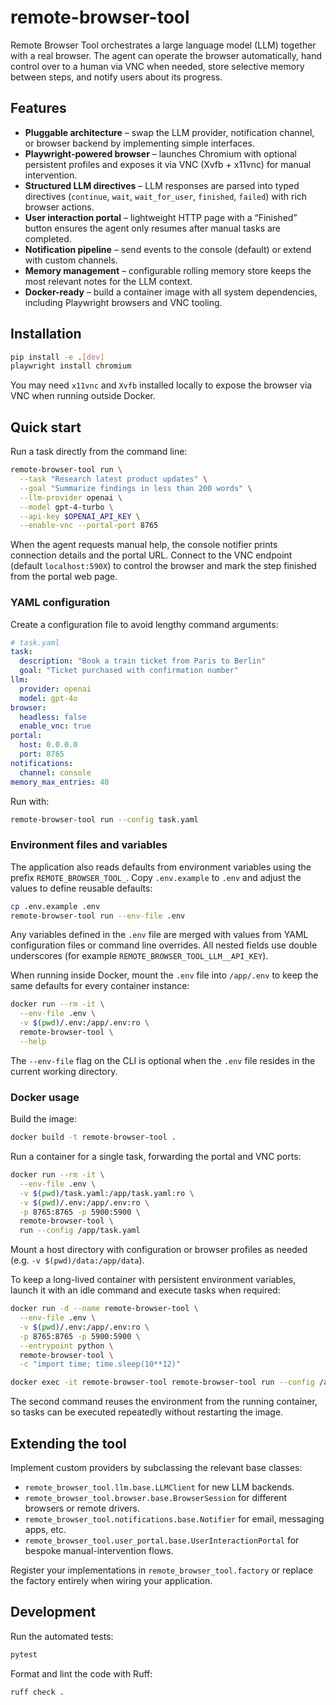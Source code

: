 # remote-browser-tool

Remote Browser Tool orchestrates a large language model (LLM) together with a real browser. The agent can operate the browser automatically, hand control over to a human via VNC when needed, store selective memory between steps, and notify users about its progress.

## Features

- **Pluggable architecture** – swap the LLM provider, notification channel, or browser backend by implementing simple interfaces.
- **Playwright-powered browser** – launches Chromium with optional persistent profiles and exposes it via VNC (Xvfb + x11vnc) for manual intervention.
- **Structured LLM directives** – LLM responses are parsed into typed directives (`continue`, `wait`, `wait_for_user`, `finished`, `failed`) with rich browser actions.
- **User interaction portal** – lightweight HTTP page with a “Finished” button ensures the agent only resumes after manual tasks are completed.
- **Notification pipeline** – send events to the console (default) or extend with custom channels.
- **Memory management** – configurable rolling memory store keeps the most relevant notes for the LLM context.
- **Docker-ready** – build a container image with all system dependencies, including Playwright browsers and VNC tooling.

## Installation

```bash
pip install -e .[dev]
playwright install chromium
```

You may need `x11vnc` and `Xvfb` installed locally to expose the browser via VNC when running outside Docker.

## Quick start

Run a task directly from the command line:

```bash
remote-browser-tool run \
  --task "Research latest product updates" \
  --goal "Summarize findings in less than 200 words" \
  --llm-provider openai \
  --model gpt-4-turbo \
  --api-key $OPENAI_API_KEY \
  --enable-vnc --portal-port 8765
```

When the agent requests manual help, the console notifier prints connection details and the portal URL. Connect to the VNC endpoint (default `localhost:590X`) to control the browser and mark the step finished from the portal web page.

### YAML configuration

Create a configuration file to avoid lengthy command arguments:

```yaml
# task.yaml
task:
  description: "Book a train ticket from Paris to Berlin"
  goal: "Ticket purchased with confirmation number"
llm:
  provider: openai
  model: gpt-4o
browser:
  headless: false
  enable_vnc: true
portal:
  host: 0.0.0.0
  port: 8765
notifications:
  channel: console
memory_max_entries: 40
```

Run with:

```bash
remote-browser-tool run --config task.yaml
```

### Environment files and variables

The application also reads defaults from environment variables using the prefix
`REMOTE_BROWSER_TOOL_`. Copy `.env.example` to `.env` and adjust the values to
define reusable defaults:

```bash
cp .env.example .env
remote-browser-tool run --env-file .env
```

Any variables defined in the `.env` file are merged with values from YAML
configuration files or command line overrides. All nested fields use double
underscores (for example `REMOTE_BROWSER_TOOL_LLM__API_KEY`).

When running inside Docker, mount the `.env` file into `/app/.env` to keep the
same defaults for every container instance:

```bash
docker run --rm -it \
  --env-file .env \
  -v $(pwd)/.env:/app/.env:ro \
  remote-browser-tool \
  --help
```

The `--env-file` flag on the CLI is optional when the `.env` file resides in the
current working directory.

### Docker usage

Build the image:

```bash
docker build -t remote-browser-tool .
```

Run a container for a single task, forwarding the portal and VNC ports:

```bash
docker run --rm -it \
  --env-file .env \
  -v $(pwd)/task.yaml:/app/task.yaml:ro \
  -v $(pwd)/.env:/app/.env:ro \
  -p 8765:8765 -p 5900:5900 \
  remote-browser-tool \
  run --config /app/task.yaml
```

Mount a host directory with configuration or browser profiles as needed (e.g. `-v $(pwd)/data:/app/data`).

To keep a long-lived container with persistent environment variables, launch it
with an idle command and execute tasks when required:

```bash
docker run -d --name remote-browser-tool \
  --env-file .env \
  -v $(pwd)/.env:/app/.env:ro \
  -p 8765:8765 -p 5900:5900 \
  --entrypoint python \
  remote-browser-tool \
  -c "import time; time.sleep(10**12)"

docker exec -it remote-browser-tool remote-browser-tool run --config /app/task.yaml
```

The second command reuses the environment from the running container, so tasks
can be executed repeatedly without restarting the image.

## Extending the tool

Implement custom providers by subclassing the relevant base classes:

- `remote_browser_tool.llm.base.LLMClient` for new LLM backends.
- `remote_browser_tool.browser.base.BrowserSession` for different browsers or remote drivers.
- `remote_browser_tool.notifications.base.Notifier` for email, messaging apps, etc.
- `remote_browser_tool.user_portal.base.UserInteractionPortal` for bespoke manual-intervention flows.

Register your implementations in `remote_browser_tool.factory` or replace the factory entirely when wiring your application.

## Development

Run the automated tests:

```bash
pytest
```

Format and lint the code with Ruff:

```bash
ruff check .
```

